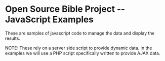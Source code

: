# Open Source Bible Project -- JavaScript Examples
These are samples of javascript code to manage the data and display the results.  
  
NOTE: These rely on a server side script to provide dynamic data. In the examples we will use a PHP script specifically written to provide AJAX data.